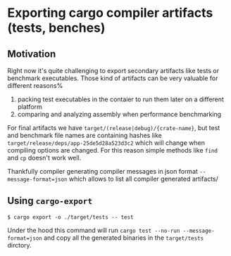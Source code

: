 # Exporting cargo compiler artifacts (tests, benches)

## Motivation

Right now it's quite challenging to export secondary artifacts like tests or benchmark executables. Those kind of artifacts can be very valuable for different reasons%

1. packing test executables in the contaier to run them later on a different platform
2. comparing and analyzing assembly when performance benchmarking

For final artifacts we have `target/(release|debug)/{crate-name}`, but test and benchmark file names are containing hashes like `target/release/deps/app-25de5d28a523d3c2` which will change when compiling options are changed. For this reason simple methods like `find` and `cp` doesn't work well.

Thankfully compiler generating compiler messages in json format `--message-format=json` which allows to list all compiler generated artifacts/

## Using `cargo-export`

```console
$ cargo export -o ./target/tests -- test
```

Under the hood this command will run `cargo test --no-run --message-format=json` and copy all the generated binaries in the `target/tests` dirctory.
